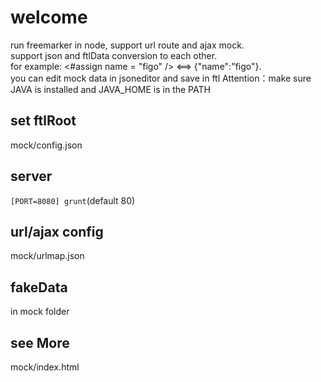 # welcome
run freemarker in node, support url route and ajax mock.   
support json and ftlData conversion to each other.   
for example: <#assign name = "figo" /> <==> {"name":"figo"}.   
you can edit mock data in jsoneditor and save in ftl
Attention：make sure JAVA is installed and JAVA_HOME is in the PATH

## set ftlRoot
mock/config.json

## server
`[PORT=8080] grunt`(default 80)

## url/ajax config
mock/urlmap.json

## fakeData
in mock folder

## see More
mock/index.html